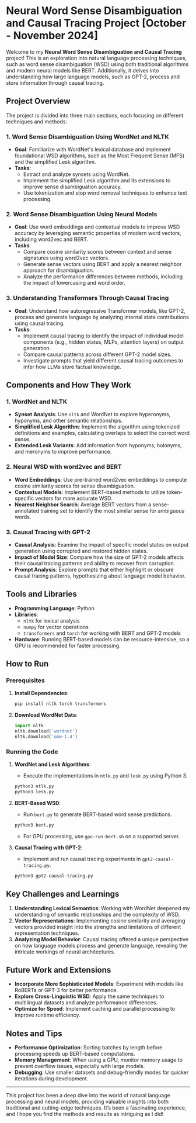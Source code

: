 # Neural Word Sense Disambiguation and Causal Tracing Project [October - November 2024]

Welcome to my **Neural Word Sense Disambiguation and Causal Tracing** project! This is an exploration into natural language processing techniques, such as word sense disambiguation (WSD) using both traditional algorithms and modern neural models like BERT. Additionally, it delves into understanding how large language models, such as GPT-2, process and store information through causal tracing.

## Project Overview

The project is divided into three main sections, each focusing on different techniques and methods:

### 1. Word Sense Disambiguation Using WordNet and NLTK
- **Goal**: Familiarize with WordNet's lexical database and implement foundational WSD algorithms, such as the Most Frequent Sense (MFS) and the simplified Lesk algorithm.
- **Tasks**:
  - Extract and analyze synsets using WordNet.
  - Implement the simplified Lesk algorithm and its extensions to improve sense disambiguation accuracy.
  - Use tokenization and stop word removal techniques to enhance text processing.

### 2. Word Sense Disambiguation Using Neural Models
- **Goal**: Use word embeddings and contextual models to improve WSD accuracy by leveraging semantic properties of modern word vectors, including word2vec and BERT.
- **Tasks**:
  - Compare cosine similarity scores between context and sense signatures using word2vec vectors.
  - Generate sense vectors using BERT and apply a nearest neighbor approach for disambiguation.
  - Analyze the performance differences between methods, including the impact of lowercasing and word order.

### 3. Understanding Transformers Through Causal Tracing
- **Goal**: Understand how autoregressive Transformer models, like GPT-2, process and generate language by analyzing internal state contributions using causal tracing.
- **Tasks**:
  - Implement causal tracing to identify the impact of individual model components (e.g., hidden states, MLPs, attention layers) on output generation.
  - Compare causal patterns across different GPT-2 model sizes.
  - Investigate prompts that yield different causal tracing outcomes to infer how LLMs store factual knowledge.

## Components and How They Work

### 1. **WordNet and NLTK**
- **Synset Analysis**: Use `nltk` and WordNet to explore hyperonyms, hyponyms, and other semantic relationships.
- **Simplified Lesk Algorithm**: Implement the algorithm using tokenized definitions and examples, calculating overlaps to select the correct word sense.
- **Extended Lesk Variants**: Add information from hyponyms, holonyms, and meronyms to improve performance.

### 2. **Neural WSD with word2vec and BERT**
- **Word Embeddings**: Use pre-trained word2vec embeddings to compute cosine similarity scores for sense disambiguation.
- **Contextual Models**: Implement BERT-based methods to utilize token-specific vectors for more accurate WSD.
- **Nearest Neighbor Search**: Average BERT vectors from a sense-annotated training set to identify the most similar sense for ambiguous words.

### 3. **Causal Tracing with GPT-2**
- **Causal Analysis**: Examine the impact of specific model states on output generation using corrupted and restored hidden states.
- **Impact of Model Size**: Compare how the size of GPT-2 models affects their causal tracing patterns and ability to recover from corruption.
- **Prompt Analysis**: Explore prompts that either highlight or obscure causal tracing patterns, hypothesizing about language model behavior.

## Tools and Libraries

- **Programming Language**: Python
- **Libraries**: 
  - `nltk` for lexical analysis
  - `numpy` for vector operations
  - `transformers` and `torch` for working with BERT and GPT-2 models
- **Hardware**: Running BERT-based models can be resource-intensive, so a GPU is recommended for faster processing.

## How to Run

### Prerequisites
1. **Install Dependencies**:
   ```bash
   pip install nltk torch transformers
   ```
2. **Download WordNet Data**:
   ```python
   import nltk
   nltk.download('wordnet')
   nltk.download('omw-1.4')
   ```

### Running the Code
1. **WordNet and Lesk Algorithms**:
   - Execute the implementations in `ntlk.py` and `lesk.py` using Python 3.
   ```bash
   python3 ntlk.py
   python3 lesk.py
   ```

2. **BERT-Based WSD**:
   - Run `bert.py` to generate BERT-based word sense predictions.
   ```bash
   python3 bert.py
   ```
   - For GPU processing, use `gpu-run-bert.sh` on a supported server.

3. **Causal Tracing with GPT-2**:
   - Implement and run causal tracing experiments in `gpt2-causal-tracing.py`.
   ```bash
   python3 gpt2-causal-tracing.py
   ```

## Key Challenges and Learnings

1. **Understanding Lexical Semantics**: Working with WordNet deepened my understanding of semantic relationships and the complexity of WSD.
2. **Vector Representations**: Implementing cosine similarity and averaging vectors provided insight into the strengths and limitations of different representation techniques.
3. **Analyzing Model Behavior**: Causal tracing offered a unique perspective on how language models process and generate language, revealing the intricate workings of neural architectures.

## Future Work and Extensions

- **Incorporate More Sophisticated Models**: Experiment with models like RoBERTa or GPT-3 for better performance.
- **Explore Cross-Linguistic WSD**: Apply the same techniques to multilingual datasets and analyze performance differences.
- **Optimize for Speed**: Implement caching and parallel processing to improve runtime efficiency.

## Notes and Tips

- **Performance Optimization**: Sorting batches by length before processing speeds up BERT-based computations.
- **Memory Management**: When using a GPU, monitor memory usage to prevent overflow issues, especially with large models.
- **Debugging**: Use smaller datasets and debug-friendly modes for quicker iterations during development.

---

This project has been a deep dive into the world of natural language processing and neural models, providing valuable insights into both traditional and cutting-edge techniques. It’s been a fascinating experience, and I hope you find the methods and results as intriguing as I did!
